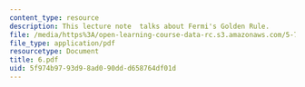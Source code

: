 ```yaml
---
content_type: resource
description: This lecture note  talks about Fermi's Golden Rule.
file: /media/https%3A/open-learning-course-data-rc.s3.amazonaws.com/5-74-introductory-quantum-mechanics-ii-spring-2004/5f974b9793d98ad090ddd658764df01d_6.pdf
file_type: application/pdf
resourcetype: Document
title: 6.pdf
uid: 5f974b97-93d9-8ad0-90dd-d658764df01d
---
```

